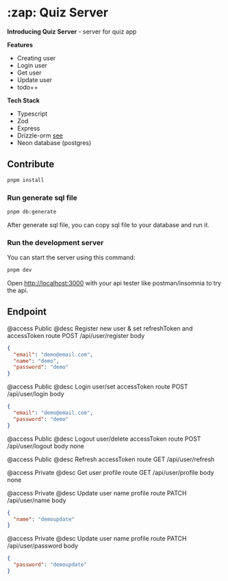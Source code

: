 <div align="left">
  <h1>:zap: Quiz Server</h1>
</div>

**Introducing Quiz Server** - server for quiz app

**Features**

- Creating user
- Login user
- Get user
- Update user
- todo++

**Tech Stack**

- Typescript
- Zod
- Express
- Drizzle-orm [see](https://github.com/drizzle-team/drizzle-orm)
- Neon database (postgres)

## Contribute

```bash
pnpm install
```

### Run generate sql file
```bash
pnpm db:generate
```
After generate sql file, you can copy sql file to your database and run it.

### Run the development server

You can start the server using this command:

```bash
pnpm dev
```

Open [http://localhost:3000](http://localhost:3000) with your api tester like postman/insomnia to try the api.

## Endpoint

@access Public
@desc Register new user & set refreshToken and accessToken
route POST /api/user/register
body

```json
{
  "email": "demo@email.com",
  "name": "demo",
  "password": "demo"
}
```

@access Public
@desc Login user/set accessToken
route POST /api/user/login
body

```json
{
  "email": "demo@email.com",
  "password": "demo"
}
```

@access Public
@desc Logout user/delete accessToken
route POST /api/user/logout
body none

@access Public
@desc Refresh accessToken
route GET /api/user/refresh

@access Private
@desc Get user profile
route GET /api/user/profile
body none

@access Private
@desc Update user name profile
route PATCH /api/user/name
body

```json
{
  "name": "demoupdate"
}
```

@access Private
@desc Update user name profile
route PATCH /api/user/password
body

```json
{
  "password": "demoupdate"
}
```
